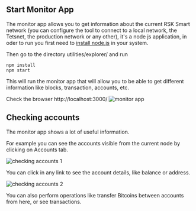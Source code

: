 ## Start Monitor App

The monitor app allows you to get information about the current RSK Smart network (you can configure the tool to connect to a local network, the Tetsnet, the production network or any other), it's a node js application, in oder to run you first need to <a href="https://nodejs.org/" target="_blank">install node.js</a> in your system.

Then go to the directory utilities/explorer/ and run
```
npm install
npm start 
```

This will run the monitor app that will allow you to be able to get different information like blocks, transaction, accounts, etc.

Check the browser http://localhost:3000/
![monitor app](https://files.readme.io/429fee5-monitorapp1.png)


## Checking accounts
The monitor app shows a lot of useful information.

For example you can see the accounts visible from the current node by clicking on Accounts tab.

![checking accounts 1](https://files.readme.io/340c6e5-monitoraccounts2.png)


You can click in any link to see the account details, like balance or address.

![checking accounts 2](https://files.readme.io/8015e70-monitoraccountdetail3.png)


You can also perform operations like transfer Bitcoins between accounts from here, or see transactions.